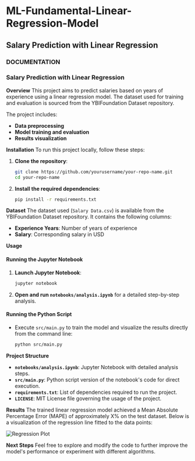 # ML-Fundamental-Linear-Regression-Model
## Salary Prediction with Linear Regression

### DOCUMENTATION 

### Salary Prediction with Linear Regression

**Overview**
This project aims to predict salaries based on years of experience using a linear regression model. The dataset used for training and evaluation is sourced from the YBIFoundation Dataset repository.

The project includes:
- **Data preprocessing**
- **Model training and evaluation**
- **Results visualization**

**Installation**
To run this project locally, follow these steps:

1. **Clone the repository**:
   ```bash
   git clone https://github.com/yourusername/your-repo-name.git
   cd your-repo-name
   ```

2. **Install the required dependencies**:
   ```bash
   pip install -r requirements.txt
   ```

**Dataset**
The dataset used (`Salary Data.csv`) is available from the YBIFoundation Dataset repository. It contains the following columns:

- **Experience Years**: Number of years of experience
- **Salary**: Corresponding salary in USD

**Usage**
#### Running the Jupyter Notebook
1. **Launch Jupyter Notebook**:
   ```bash
   jupyter notebook
   ```

2. **Open and run `notebooks/analysis.ipynb`** for a detailed step-by-step analysis.

#### Running the Python Script
- Execute `src/main.py` to train the model and visualize the results directly from the command line:
  ```bash
  python src/main.py
  ```

**Project Structure**
- **`notebooks/analysis.ipynb`**: Jupyter Notebook with detailed analysis steps.
- **`src/main.py`**: Python script version of the notebook's code for direct execution.
- **`requirements.txt`**: List of dependencies required to run the project.
- **`LICENSE`**: MIT License file governing the usage of the project.

**Results**
The trained linear regression model achieved a Mean Absolute Percentage Error (MAPE) of approximately X% on the test dataset. Below is a visualization of the regression line fitted to the data points:

![Regression Plot](results.png)

**Next Steps**
Feel free to explore and modify the code to further improve the model's performance or experiment with different algorithms.
